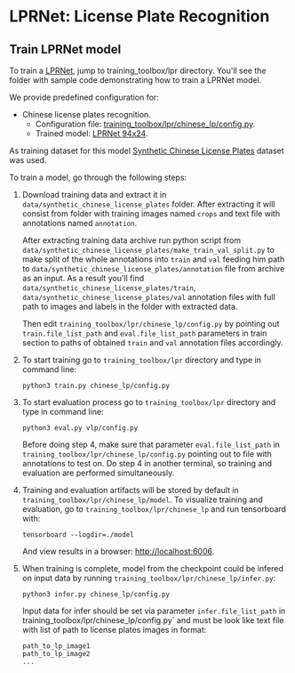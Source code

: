# LPRNet: License Plate Recognition 


## Train LPRNet model

To train a [LPRNet](https://arxiv.org/abs/1806.10447), jump to
training_toolbox/lpr directory. You'll see the folder with sample code
demonstrating how to train a LPRNet model.

We provide predefined configuration for: 
* Chinese license plates recognition.
  - Configuration file: [training_toolbox/lpr/chinese_lp/config.py](chinese_lp/config.py).
  - Trained model: [LPRNet 94x24](https://download.01.org/openvinotoolkit/training_toolbox_tensorflow/models/lpr/chinese_lp/license-plate-recognition-barrier-0007.zip).

As training dataset for this model [Synthetic Chinese License Plates](https://download.01.org/openvinotoolkit/training_toolbox_tensorflow/datasets/Synthetic_Chinese_License_Plates.tar.gz) dataset was used.
  
To train a model, go through the following steps:

1. Download training data and extract it in `data/synthetic_chinese_license_plates` folder. After extracting it will 
    consist from folder with training images named `crops` and text file with annotations named `annotation`. 
    
    After extracting training data archive run python script from 
    `data/synthetic_chinese_license_plates/make_train_val_split.py` to make split of 
    the whole annotations into `train` and `val` feeding him path to `data/synthetic_chinese_license_plates/annotation` 
    file from archive as an input. As a result you'll find `data/synthetic_chinese_license_plates/train`, 
    `data/synthetic_chinese_license_plates/val` annotation files with full path to images and labels in the folder 
    with extracted data.

    Then edit `training_toolbox/lpr/chinese_lp/config.py` by pointing out 
    `train.file_list_path` and `eval.file_list_path` 
    parameters in train section to paths of obtained `train` and `val` 
    annotation files accordingly.

2. To start training go to `training_toolbox/lpr` directory and type in command line:

    ```
    python3 train.py chinese_lp/config.py
    ```

3. To start evaluation process go to `training_toolbox/lpr` directory and type
    in command line:

    ```
    python3 eval.py vlp/config.py
    ```

    Before doing step 4, make sure that parameter `eval.file_list_path` in 
    `training_toolbox/lpr/chinese_lp/config.py` pointing out to file with 
    annotations to test on. Do step 4 in another terminal, so training and 
    evaluation are performed simultaneously.
    

4. Training and evaluation artifacts will be stored by default in
    `training_toolbox/lpr/chinese_lp/model`.  To visualize training and evaluation, go to
    `training_toolbox/lpr/chinese_lp` and run tensorboard with:

    ```
    tensorboard --logdir=./model
    ```

    And view results in a browser: [http://localhost:6006](http://localhost:6006).

6. When training is complete, model from the checkpoint could be infered on
    input data by running `training_toolbox/lpr/chinese_lp/infer.py`:

    ```
    python3 infer.py chinese_lp/config.py
    ```
    Input data for infer should be set via parameter `infer.file_list_path` in 
    training_toolbox/lpr/chinese_lp/config.py` and must be look like text file 
    with list of path to license plates images in format:

    ```
    path_to_lp_image1
    path_to_lp_image2
    ...
    ```
